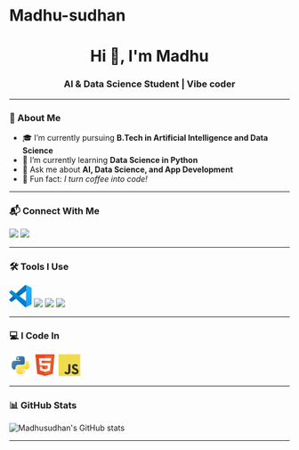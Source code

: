 # Madhu-sudhan
<h1 align="center">Hi 👋, I'm Madhu</h1>
<h3 align="center">AI & Data Science Student | Vibe coder</h3>

---

### 🚀 About Me
- 🎓 I’m currently pursuing **B.Tech in Artificial Intelligence and Data Science**
- 🌱 I’m currently learning **Data Science in Python**
- 💬 Ask me about **AI, Data Science, and App Development**
- 🌟 Fun fact: *I turn coffee into code!*
  
---

### 📬 Connect With Me
<p>
  <a href="mailto: madhu0008kvs@gmail.com"><img src="https://img.icons8.com/color/48/gmail-new.png" width="40"/></a>
  <a href="https://linkedin.com/in/Madhu Sudhan"><img src="https://img.icons8.com/color/48/linkedin.png" width="40"/></a>
</p>

---

### 🛠 Tools I Use
<p>

  <img src="https://raw.githubusercontent.com/devicons/devicon/master/icons/vscode/vscode-original.svg" width="40"/>
  <img src="https://img.icons8.com/color/48/canva.png" width="40"/>
  <img src="https://img.icons8.com/color/48/microsoft-powerpoint-2019--v1.png" width="40"/>
  <img src="https://img.icons8.com/color/48/microsoft-word-2019--v1.png" width="40"/>
</p>

---

### 💻 I Code In
<p>
  <img src="https://raw.githubusercontent.com/devicons/devicon/master/icons/python/python-original.svg" width="40"/>
  <img src="https://raw.githubusercontent.com/devicons/devicon/master/icons/html5/html5-original.svg" width="40"/>
  <img src="https://raw.githubusercontent.com/devicons/devicon/master/icons/javascript/javascript-original.svg" width="40"/>
<p>
  
---

### 📊 GitHub Stats
![Madhusudhan's GitHub stats](https://github-readme-stats.vercel.app/api?username=Madhusudhan)

---
